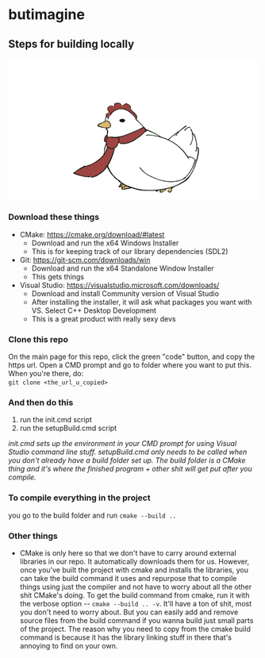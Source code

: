# butimagine 

## Steps for building locally
![](https://github.com/jackb7890/butimagine/blob/main/hentie.gif)
### Download these things
- CMake: https://cmake.org/download/#latest
    - Download and run the x64 Windows Installer
    - This is for keeping track of our library dependencies (SDL2)
- Git: https://git-scm.com/downloads/win
    - Download and run the x64 Standalone Window Installer
    - This gets things
- Visual Studio: https://visualstudio.microsoft.com/downloads/
    - Download and install Community version of Visual Studio
    - After installing the installer, it will ask what packages you
    want with VS. Select C++ Desktop Development
    - This is a great product with really sexy devs

### Clone this repo
On the main page for this repo, click the green "code" button, and copy
the https url. Open a CMD prompt and go to folder where you want to put this.
When you're there, do:  
`git clone <the_url_u_copied>`

### And then do this
1. run the init.cmd script
2. run the setupBuild.cmd script

*init.cmd sets up the environment in your CMD prompt for using Visual Studio command line stuff. setupBuild.cmd only needs to be called when you don't already have a build folder set up. The build folder is a CMake thing and it's where the finished program + other shit will get put after you compile.*

### To compile everything in the project
you go to the build folder and run `cmake --build ..`


### Other things
- CMake is only here so that we don't have to carry around external libraries in our repo. It automatically downloads them for us. However, once you've built the project with cmake and installs the libraries, you can take the build command it uses and repurpose that to compile things using just the compiler and not have to worry about all the other shit CMake's doing. To get the build command from cmake, run it with the verbose option -- `cmake --build .. -v`. It'll have a ton of shit, most you don't need to worry about. But you can easily add and remove source files from the build command if you wanna build just small parts of the project. The reason why you need to copy from the cmake build command is because it has the library linking stuff in there that's annoying to find on your own.
